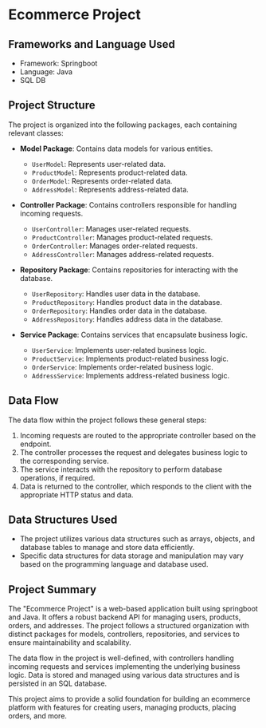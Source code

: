# Ecommerce Project

## Frameworks and Language Used

- Framework: Springboot
- Language: Java
- SQL DB

## Project Structure

The project is organized into the following packages, each containing relevant classes:

- **Model Package**: Contains data models for various entities.
  - `UserModel`: Represents user-related data.
  - `ProductModel`: Represents product-related data.
  - `OrderModel`: Represents order-related data.
  - `AddressModel`: Represents address-related data.

- **Controller Package**: Contains controllers responsible for handling incoming requests.
  - `UserController`: Manages user-related requests.
  - `ProductController`: Manages product-related requests.
  - `OrderController`: Manages order-related requests.
  - `AddressController`: Manages address-related requests.

- **Repository Package**: Contains repositories for interacting with the database.
  - `UserRepository`: Handles user data in the database.
  - `ProductRepository`: Handles product data in the database.
  - `OrderRepository`: Handles order data in the database.
  - `AddressRepository`: Handles address data in the database.

- **Service Package**: Contains services that encapsulate business logic.
  - `UserService`: Implements user-related business logic.
  - `ProductService`: Implements product-related business logic.
  - `OrderService`: Implements order-related business logic.
  - `AddressService`: Implements address-related business logic.

## Data Flow

The data flow within the project follows these general steps:

1. Incoming requests are routed to the appropriate controller based on the endpoint.
2. The controller processes the request and delegates business logic to the corresponding service.
3. The service interacts with the repository to perform database operations, if required.
4. Data is returned to the controller, which responds to the client with the appropriate HTTP status and data.

## Data Structures Used

- The project utilizes various data structures such as arrays, objects, and database tables to manage and store data efficiently.
- Specific data structures for data storage and manipulation may vary based on the programming language and database used.

## Project Summary

The "Ecommerce Project" is a web-based application built using springboot and Java. It offers a robust backend API for managing users, products, orders, and addresses. The project follows a structured organization with distinct packages for models, controllers, repositories, and services to ensure maintainability and scalability.

The data flow in the project is well-defined, with controllers handling incoming requests and services implementing the underlying business logic. Data is stored and managed using various data structures and is persisted in an SQL database.

This project aims to provide a solid foundation for building an ecommerce platform with features for creating users, managing products, placing orders, and more.
